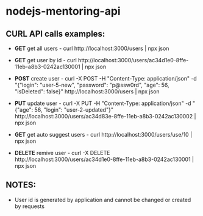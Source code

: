 # nodejs-mentoring-api

## CURL API calls examples:

* **GET** get all users - curl http://localhost:3000/users | npx json

* **GET** get user by id - curl http://localhost:3000/users/ac34d1e0-8ffe-11eb-a8b3-0242ac130001 | npx json

* **POST** create user - curl -X POST -H "Content-Type: application/json" -d "{\"login\": \"user-5-new\", \"password\": \"p@ssw0rd\", \"age\": 56, \"isDeleted\": false}" http://localhost:3000/users | npx json

* **PUT** update user - curl -X PUT -H "Content-Type: application/json" -d "{\"age\": 56, \"login\": \"user-2-updated\"}" http://localhost:3000/users/ac34d83e-8ffe-11eb-a8b3-0242ac130002 | npx json

* **GET** get auto suggest users - curl http://localhost:3000/users/use/10 | npx json

* **DELETE** remive user - curl -X DELETE http://localhost:3000/users/ac34d1e0-8ffe-11eb-a8b3-0242ac130001 | npx json

## NOTES:

* User id is generated by application and cannot be changed or created by requests